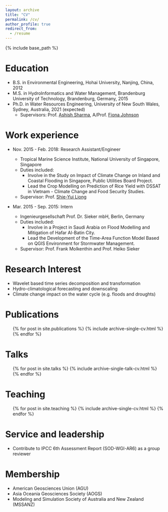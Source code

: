 ```yaml
---
layout: archive
title: "CV"
permalink: /cv/
author_profile: true
redirect_from:
  - /resume
---
```


{% include base_path %}

Education
======
* B.S. in Environmental Engineering, Hohai University, Nanjing, China, 2012
* M.S. in HydroInformatics and Water Management, Brandenburg University of Technology, Brandenburg, Germany, 2015
* Ph.D. in Water Resources Engineering, University of New South Wales, Sydney, Australia, 2021 (expected)
	* Supervisors: Prof. [Ashish Sharma](https://scholar.google.com.au/citations?user=C_9ndbcAAAAJ&hl=en), A/Prof. [Fiona Johnson](https://scholar.google.com.au/citations?user=PYu5v4YAAAAJ&hl=en)

Work experience
======
* Nov. 2015 - Feb. 2018: Research Assistant/Engineer
  * Tropical Marine Science Institute, National University of Singapore, Singapore
  * Duties included: 
    + Involve in the Study on Impact of Climate Change on Inland and Coastal Flooding in Singapore, Public Utilities Board Project.
    + Lead the Crop Modelling on Prediction of Rice Yield with DSSAT in Vietnam - Climate Change and Food Security Studies.
  * Supervisor: Prof. [Shie-Yui Liong](https://scholar.google.com.au/citations?user=PvpaEVUAAAAJ&hl=en)

* Mar. 2015 - Sep. 2015: Intern
  * Ingenieurgesellschaft Prof. Dr. Sieker mbH, Berlin, Germany
  * Duties included:
    + Involve in a Project in Saudi Arabia on Flood Modelling and Mitigation of Hafar Al-Batin City.   
    + Lead the Development of the Time-Area Function Model Based on QGIS Environment for Stormwater Management.
  * Supervisor: Prof. Frank Molkenthin and Prof. Heiko Sieker
  
Research Interest
======
* Wavelet based time series decomposition and transformation
* Hydro-climatological forecasting and downscaling
* Climate change impact on the water cycle (e.g. floods and droughts)

Publications
======
  <ul>{% for post in site.publications %}
    {% include archive-single-cv.html %}
  {% endfor %}</ul>
 
Talks
======
  <ul>{% for post in site.talks %}
    {% include archive-single-talk-cv.html %}
  {% endfor %}</ul>
  
Teaching
======
  <ul>{% for post in site.teaching %}
    {% include archive-single-cv.html %}
  {% endfor %}</ul>
  
Service and leadership
======
* Contribute to IPCC 6th Assessment Report (SOD-WGI-AR6) as a group reviewer

Membership
======
* American Geosciences Union (AGU)
* Asia Oceania Geosciences Society (AOGS)
* Modeling and Simulation Society of Australia and New Zealand (MSSANZ)